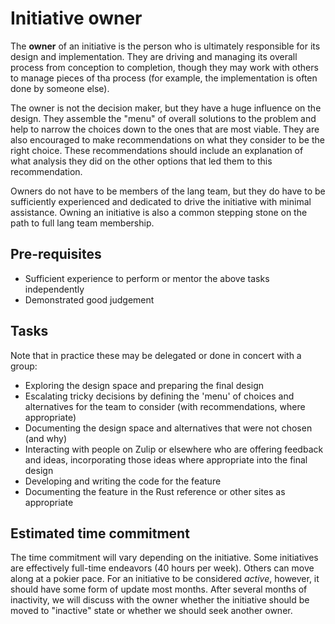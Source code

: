 # Initiative owner

The **owner** of an initiative is the person who is ultimately responsible for its design and implementation. They are driving and managing its overall process from conception to completion, though they may work with others to manage pieces of tha process (for example, the implementation is often done by someone else).

The owner is not the decision maker, but they have a huge influence on the design. They assemble the "menu" of overall solutions to the problem and help to narrow the choices down to the ones that are most viable. They are also encouraged to make recommendations on what they consider to be the right choice. These recommendations should include an explanation of what analysis they did on the other options that led them to this recommendation.

Owners do not have to be members of the lang team, but they do have to be sufficiently experienced and dedicated to drive the initiative with minimal assistance. Owning an initiative is also a common stepping stone on the path to full lang team membership.

## Pre-requisites

- Sufficient experience to perform or mentor the above tasks independently
- Demonstrated good judgement

## Tasks

Note that in practice these may be delegated or done in concert with a group:

- Exploring the design space and preparing the final design
- Escalating tricky decisions by defining the 'menu' of choices and alternatives for the team to consider (with recommendations, where appropriate)
- Documenting the design space and alternatives that were not chosen (and why)
- Interacting with people on Zulip or elsewhere who are offering feedback and ideas, incorporating those ideas where appropriate into the final design
- Developing and writing the code for the feature
- Documenting the feature in the Rust reference or other sites as appropriate

## Estimated time commitment

The time commitment will vary depending on the initiative. Some initiatives are effectively full-time endeavors (40 hours per week). Others can move along at a pokier pace. For an initiative to be considered _active_, however, it should have some form of update most months. After several months of inactivity, we will discuss with the owner whether the initiative should be moved to "inactive" state or whether we should seek another owner.
